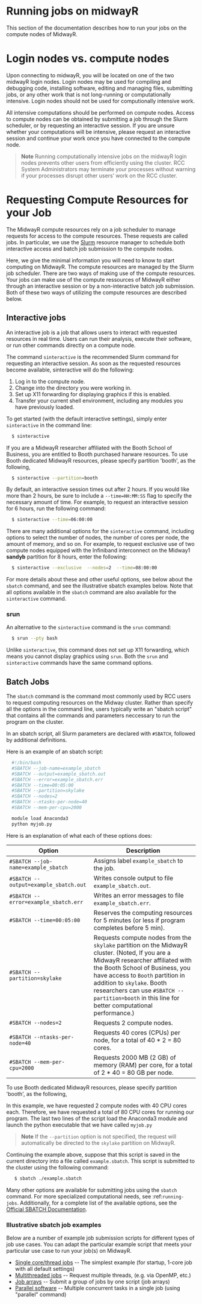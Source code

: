 # Running jobs on midwayR

This section of the documentation describes how to run your jobs on the compute nodes
of MidwayR. 

# Login nodes vs. compute nodes

Upon connecting to midwayR, you will be located on one of the two midwayR login nodes. Login nodes may be used for compiling and debugging code, installing software, editing and managing files, submitting jobs, or any other work that is not long-running or computationally intensive. Login nodes should not be used for computionally intensive work.

All intensive computations should be performed on compute nodes. Access to compute nodes can be obtained by submitting a job through the Slurm scheduler, or by requesting an interactive session. If you are unsure whether your computations will be intensive, please request an interactive session and continue your work once you have connected to the compute node.

> **Note** Running computationally intensive jobs on the midwayR login nodes prevents other users from efficiently using the cluster. RCC System Administrators may terminate your processes without warning if your processes disrupt other users’ work on the RCC cluster.

# Requesting Compute Resources for your Job
The MidwayR compute resources rely on a job scheduler to manage requests for access
to the compute resources. These requests are called jobs. In particular, we use the
[Slurm](https://slurm.schedmd.com/) resource manager to schedule both interactive
access and batch job submission to the compute nodes.

Here, we give the minimal information you will need to know to start computing
on MidwayR. The compute resources are managed by the Slurm job scheduler. There 
are two ways of making use of the compute resources. Your jobs can make use of 
the compute ressources of MidwayR either through an interactive session or by 
a non-interactive batch job submission. Both of these two ways of utilizing the
compute resources are described below. 

## Interactive jobs
An interactive job is a job that allows users to interact with requested resources
in real time. Users can run their analysis, execute their software, or run other 
commands directly on a compute node. 

The command ``sinteractive`` is the recommended Slurm command for
requesting an interactive session. As soon as the requested resources
become available, sinteractive will do the following:

1. Log in to the compute node.
2. Change into the directory you were working in.
3. Set up X11 forwarding for displaying graphics if this is enabled.
4. Transfer your current shell environment, including any modules you
   have previously loaded.

To get started (with the default interactive settings), simply enter
`sinteractive` in the command line: 

```bash
  $ sinteractive
```

If you are a MidwayR researcher affiliated with the Booth School of Business, you are entitled to Booth purchased 
harware resources. To use Booth dedicated MidwayR resources, please specify partition 'booth', as the following,


```bash
  $ sinteractive --partition=booth
```

By default, an interactive session times out after 2 hours.  If you
would like more than 2 hours, be sure to include a ``--time=HH:MM:SS``
flag to specify the necessary amount of time. For example, to request
an interactive session for 6 hours, run the following command: 

```bash
  $ sinteractive --time=06:00:00
```

There are many additional options for the ``sinteractive`` command,
including options to select the number of nodes, the number of cores
per node, the amount of memory, and so on.  For example, to request
exclusive use of two compute nodes equipped with the Infiniband
interconnect on the Midway1 **sandyb** partition for 8 hours, enter
the following: 

```bash
  $ sinteractive --exclusive  --nodes=2  --time=08:00:00
```

For more details about these and other useful options, see below
about the ``sbatch`` command, and see the illustrative sbatch examples below.
Note that all options available in the ``sbatch`` command are also available for
the ``sinteractive`` command.

### srun

An alternative to the ``sinteractive`` command is the ``srun`` command: 

```bash
  $ srun --pty bash
```

Unlike ``sinteractive``, this command does not set up X11 forwarding,
which means you cannot display graphics using ``srun``. Both the
``srun`` and ``sinteractive`` commands have the same command options.


## Batch Jobs

The ``sbatch`` command is the command most commonly used by RCC users
to request computing resources on the Midway cluster. Rather than
specify all the options in the command line, users typically write an
"sbatch script" that contains all the commands and parameters
neccessary to run the program on the cluster.

In an sbatch script, all Slurm parameters are declared with ``#SBATCH``,
followed by additional definitions.

Here is an example of an sbatch script:

```bash
  #!/bin/bash
  #SBATCH --job-name=example_sbatch
  #SBATCH --output=example_sbatch.out
  #SBATCH --error=example_sbatch.err
  #SBATCH --time=00:05:00
  #SBATCH --partition=skylake
  #SBATCH --nodes=2
  #SBATCH --ntasks-per-node=40
  #SBATCH --mem-per-cpu=2000

  module load Anaconda3
  python myjob.py
```


Here is an explanation of what each of these options does:

| Option  | Description  |
|---|---|
| `#SBATCH --job-name=example_sbatch`   | Assigns label `example_sbatch` to the job.  |
| `#SBATCH --output=example_sbatch.out` | Writes console output to file `example_sbatch.out`. |
| `#SBATCH --error=example_sbatch.err`  | Writes an error messages to file `example_sbatch.err`.    |
| `#SBATCH --time=00:05:00`             | Reserves the computing resources for 5 minutes (or less if program completes before 5 min). |
| `#SBATCH --partition=skylake`         | Requests compute nodes from the `skylake` partition on the MidwayR cluster.  (Noted, If you are a MidwayR researcher affiliated with the Booth School of Business, you have access to `Booth` partition in addition to `skylake`. Booth researchers can use `#SBATCH --partition=booth` in this line for better computational performance.) |
| `#SBATCH --nodes=2`                   | Requests 2 compute nodes.       |
| `#SBATCH --ntasks-per-node=40`        | Requests 40 cores (CPUs) per node, for a total of 40 * 2 = 80 cores.  |
| `#SBATCH --mem-per-cpu=2000`          | Requests 2000 MB (2 GB) of memory (RAM) per core, for a total of 2 * 40 = 80 GB per node. |

 To use Booth dedicated MidwayR resources, please specify partition 'booth', as the following,



In this example, we have requested 2 compute nodes with 40 CPU cores
each. Therefore, we have requested a total of 80 CPU cores for running our
program. The last two lines of the script load the Anaconda3 module and
launch the python executable that we have called ``myjob.py``

> **Note** If the `--partition` option is not specified, the request will 
automatically be directed to the ``skylake`` partition on MidwayR. 

Continuing the example above, suppose that this script is saved in the
current directory into a file called `example.sbatch`. This script
is submitted to the cluster using the following command:

```bash
   $ sbatch ./example.sbatch
```

Many other options are available for submitting jobs using the
`sbatch` command. For more specialized computational needs,
see :ref:`running-jobs`. Additionally, for a complete list of the
available options, see the [Official SBATCH Documentation](https://slurm.schedmd.com/sbatch.html).


### Illustrative sbatch job examples 

Below are a number of example job submission scripts for different types of job use cases.
You can adapt the particular example script that meets your particular use case 
to run your job(s) on MidwayR.

* [Single core/thread jobs](singlecore.md) --  The simplest example (for startup, 1-core job with all default settings)
* [Multithreaded jobs](multithread.md) --  Request multiple threads, (e.g. via OpenMP, etc.)
* [Job arrays](job_arrays.md) -- Submit a group of jobs by one script (job arrays)
* [Parallel software](parallel.md) -- Multiple concurrent tasks in a single job (using "parallel" command)
